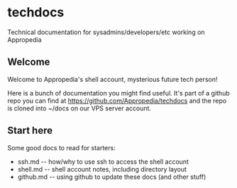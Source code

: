 techdocs
========

Technical documentation for sysadmins/developers/etc working on Appropedia

## Welcome

Welcome to Appropedia's shell account, mysterious future tech person!

Here is a bunch of documentation you might find useful.  It's part of a 
github repo you can find at https://github.com/Appropedia/techdocs and 
the repo is cloned into ~/docs on our VPS server account.

## Start here

Some good docs to read for starters:

* ssh.md -- how/why to use ssh to access the shell account
* shell.md -- shell account notes, including directory layout
* github.md -- using github to update these docs (and other stuff)
